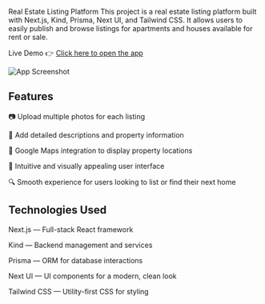 Real Estate Listing Platform
This project is a real estate listing platform built with Next.js, Kind, Prisma, Next UI, and Tailwind CSS.
It allows users to easily publish and browse listings for apartments and houses available for rent or sale.

Live Demo
👉 [Click here to open the app](https://apartments-pied.vercel.app/)


![App Screenshot](https://www.frontendpolska.pl/_next/image?url=%2Fprojects%2FapplicataioAppartmets.webp&w=640&q=75)

## Features
📷 Upload multiple photos for each listing

📝 Add detailed descriptions and property information

📍 Google Maps integration to display property locations

🏡 Intuitive and visually appealing user interface

🔍 Smooth experience for users looking to list or find their next home

## Technologies Used
Next.js — Full-stack React framework

Kind — Backend management and services

Prisma — ORM for database interactions

Next UI — UI components for a modern, clean look

Tailwind CSS — Utility-first CSS for styling
